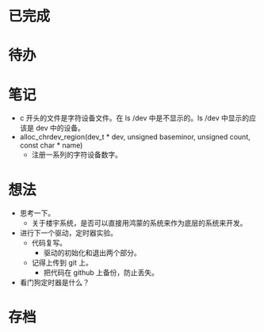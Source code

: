 # 已完成

# 待办

# 笔记
- c 开头的文件是字符设备文件。在 ls /dev 中是不显示的。ls /dev 中显示的应该是 dev 中的设备。
- alloc_chrdev_region(dev_t * dev, unsigned baseminor, unsigned count, const char * name)
	- 注册一系列的字符设备数字。
# 想法
- 思考一下。
	- 关于楼宇系统，是否可以直接用鸿蒙的系统来作为底层的系统来开发。
- 进行下一个驱动，定时器实验。
	- 代码复写。
		- 驱动的初始化和退出两个部分。
	- 记得上传到 git 上。
		- 把代码在 github 上备份，防止丢失。
- 看门狗定时器是什么？

# 存档